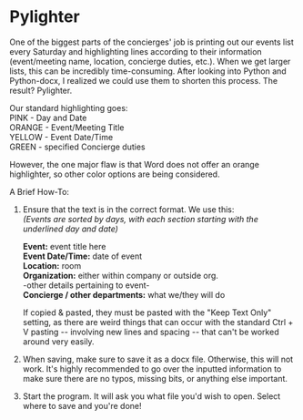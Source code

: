 # Pylighter
One of the biggest parts of the concierges' job is printing out our events list every Saturday and highlighting lines according to their information (event/meeting name, location, concierge duties, etc.).
When we get larger lists, this can be incredibly time-consuming. After looking into Python and Python-docx, I realized we could use them to shorten this process.
The result? Pylighter. 

Our standard highlighting goes: <br />
PINK - Day and Date <br />
ORANGE - Event/Meeting Title <br />
YELLOW - Event Date/Time <br />
GREEN - specified Concierge duties <br />

However, the one major flaw is that Word does not offer an orange highlighter, so other color options are being considered.

A Brief How-To:
1. Ensure that the text is in the correct format. We use this: <br />
 *(Events are sorted by days, with each section starting with the underlined day and date)* 
  
    **Event:** event title here <br />
    **Event Date/Time:** date of event <br />
    **Location:** room <br />
    **Organization:** either within company or outside org.<br />
    -other details pertaining to event- <br />
    **Concierge / other departments:** what we/they will do <br />

    If copied & pasted, they must be pasted with the "Keep Text Only" setting, as there are
    weird things that can occur with the standard Ctrl + V pasting -- involving new lines and
    spacing -- that can't be worked around very easily. <br />
3. When saving, make sure to save it as a docx file. Otherwise, this will not work. It's highly recommended to go over the inputted information to make sure there are no typos, missing bits, or anything else important. <br />
4. Start the program. It will ask you what file you'd wish to open. Select where to save and you're done! <br />
